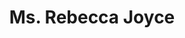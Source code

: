 ---
layout: page
title: Ms. Rebecca Joyce
staff-pic: instructional/Ms. Rebecca Joyce.jpg
email: RJoyce@kamsc.k12.mi.us
---